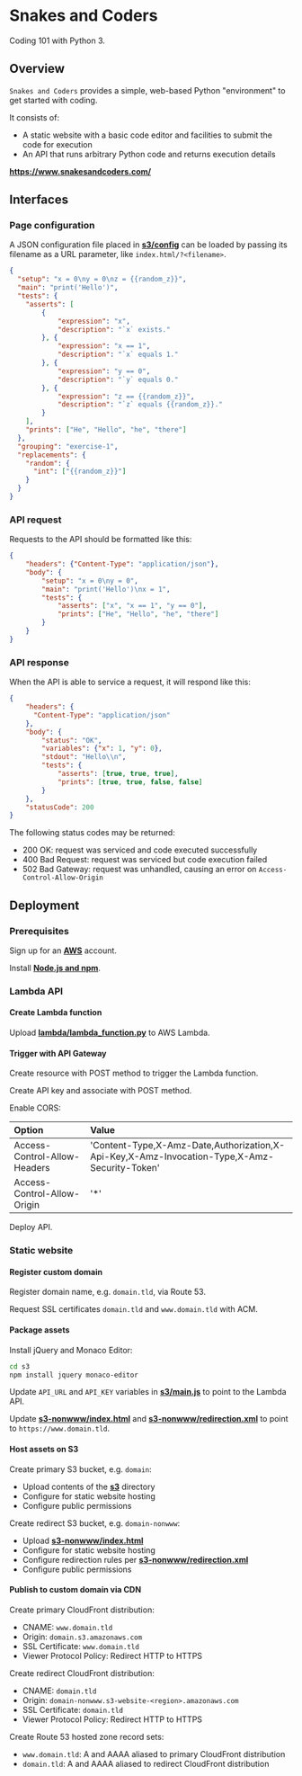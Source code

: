 # Snakes and Coders

Coding 101 with Python 3.

## Overview

`Snakes and Coders` provides a simple, web-based Python "environment" to get started with coding.

It consists of:

- A static website with a basic code editor and facilities to submit the code for execution
- An API that runs arbitrary Python code and returns execution details

**<https://www.snakesandcoders.com/>**

## Interfaces

### Page configuration

A JSON configuration file placed in [**s3/config**](s3/config) can be loaded by passing its filename as a URL parameter, like `index.html/?<filename>`.

```json
{
  "setup": "x = 0\ny = 0\nz = {{random_z}}",
  "main": "print('Hello')",
  "tests": {
    "asserts": [
        {
            "expression": "x",
            "description": "`x` exists."
        }, {
            "expression": "x == 1",
            "description": "`x` equals 1."
        }, {
            "expression": "y == 0",
            "description": "`y` equals 0."
        }, {
            "expression": "z == {{random_z}}",
            "description": "`z` equals {{random_z}}."
        }
    ],
    "prints": ["He", "Hello", "he", "there"]
  },
  "grouping": "exercise-1",
  "replacements": {
    "random": {
      "int": ["{{random_z}}"]
    }
  }
}
```

### API request

Requests to the API should be formatted like this:

```json
{
    "headers": {"Content-Type": "application/json"},
    "body": {
        "setup": "x = 0\ny = 0",
        "main": "print('Hello')\nx = 1",
        "tests": {
            "asserts": ["x", "x == 1", "y == 0"],
            "prints": ["He", "Hello", "he", "there"]
        }
    }
}
```

### API response

When the API is able to service a request, it will respond like this:

```json
{
    "headers": {
      "Content-Type": "application/json"
    },
    "body": {
        "status": "OK",
        "variables": {"x": 1, "y": 0},
        "stdout": "Hello\\n",
        "tests": {
            "asserts": [true, true, true],
            "prints": [true, true, false, false]
        }
    },
    "statusCode": 200
}
```

The following status codes may be returned:

- 200 OK: request was serviced and code executed successfully
- 400 Bad Request: request was serviced but code execution failed
- 502 Bad Gateway: request was unhandled, causing an error on `Access-Control-Allow-Origin`

## Deployment

### Prerequisites

Sign up for an [**AWS**](https://aws.amazon.com/) account.

Install [**Node.js and npm**](https://nodejs.org/).

### Lambda API

#### Create Lambda function

Upload [**lambda/lambda_function.py**](lambda/lambda_function.py) to AWS Lambda.

#### Trigger with API Gateway

Create resource with POST method to trigger the Lambda function.

Create API key and associate with POST method.

Enable CORS:

Option                       | Value
:--                          | :--
Access-Control-Allow-Headers | 'Content-Type,X-Amz-Date,Authorization,X-Api-Key,X-Amz-Invocation-Type,X-Amz-Security-Token'
Access-Control-Allow-Origin  | '*'

Deploy API.

### Static website

#### Register custom domain

Register domain name, e.g. `domain.tld`, via Route 53.

Request SSL certificates `domain.tld` and `www.domain.tld` with ACM.

#### Package assets

Install jQuery and Monaco Editor:

```bash
cd s3
npm install jquery monaco-editor
```

Update `API_URL` and `API_KEY` variables in [**s3/main.js**](s3/main.js) to point to the Lambda API.

Update [**s3-nonwww/index.html**](s3-nonwww/index.html) and [**s3-nonwww/redirection.xml**](s3-nonwww/redirection.xml) to point to `https://www.domain.tld`.

#### Host assets on S3

Create primary S3 bucket, e.g. `domain`:

- Upload contents of the [**s3**](s3) directory
- Configure for static website hosting
- Configure public permissions

Create redirect S3 bucket, e.g. `domain-nonwww`:

- Upload [**s3-nonwww/index.html**](s3-nonwww/index.html)
- Configure for static website hosting
- Configure redirection rules per [**s3-nonwww/redirection.xml**](s3-nonwww/redirection.xml)
- Configure public permissions

#### Publish to custom domain via CDN

Create primary CloudFront distribution:

- CNAME: `www.domain.tld`
- Origin: `domain.s3.amazonaws.com`
- SSL Certificate: `www.domain.tld`
- Viewer Protocol Policy: Redirect HTTP to HTTPS

Create redirect CloudFront distribution:

- CNAME: `domain.tld`
- Origin: `domain-nonwww.s3-website-<region>.amazonaws.com`
- SSL Certificate: `domain.tld`
- Viewer Protocol Policy: Redirect HTTP to HTTPS

Create Route 53 hosted zone record sets:

- `www.domain.tld`: A and AAAA aliased to primary CloudFront distribution
- `domain.tld`: A and AAAA aliased to redirect CloudFront distribution
